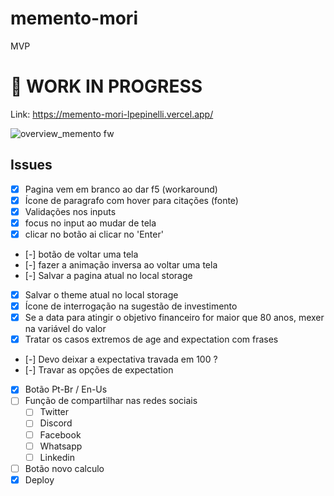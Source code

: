 # memento-mori
MVP

# 🚧 WORK IN PROGRESS

Link: https://memento-mori-lpepinelli.vercel.app/

![overview_memento fw](https://user-images.githubusercontent.com/43144939/231875853-62456741-a52d-4f00-9fac-2167a7f5106a.png)

## Issues

- [x] Pagina vem em branco ao dar f5 (workaround)
- [x] Ícone de paragrafo com hover para citações (fonte)
- [x] Validações nos inputs
- [x] focus no input ao mudar de tela
- [x] clicar no botão ai clicar no 'Enter'
- [-] botão de voltar uma tela
- [-] fazer a animação inversa ao voltar uma tela
- [-] Salvar a pagina atual no local storage
- [x] Salvar o theme atual no local storage
- [x] Ícone de interrogação na sugestão de investimento
- [x] Se a data para atingir o objetivo financeiro for maior que 80 anos, mexer na variável do valor
- [x] Tratar os casos extremos de age and expectation com frases
- [-] Devo deixar a expectativa travada em 100 ?
- [-] Travar as opções de expectation
- [x] Botão Pt-Br / En-Us
- [ ] Função de compartilhar nas redes sociais
  - [ ] Twitter
  - [ ] Discord
  - [ ] Facebook
  - [ ] Whatsapp
  - [ ] Linkedin
- [ ] Botão novo calculo
- [x] Deploy
